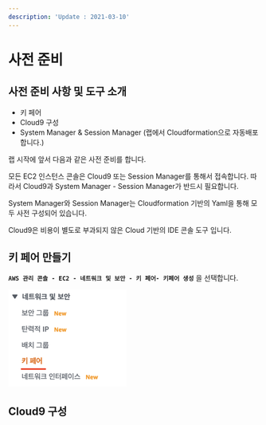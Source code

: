 ```yaml
---
description: 'Update : 2021-03-10'
---
```


# 사전 준비

## 사전 준비 사항 및 도구 소개 

* 키 페어
* Cloud9 구성
* System Manager & Session Manager \(랩에서 Cloudformation으로 자동배포 합니다.\) 

랩 시작에 앞서 다음과 같은 사전 준비를 합니다.

모든 EC2 인스턴스 콘솔은 Cloud9 또는 Session Manager를 통해서 접속합니다. 따라서 Cloud9과 System Manager - Session Manager가 반드시 필요합니다.

System Manager와 Session Manager는 Cloudformation 기반의 Yaml을 통해 모두 사전 구성되어 있습니다.

Cloud9은 비용이 별도로 부과되지 않은 Cloud 기반의 IDE 콘솔 도구 입니다.

## 키 페어 만들기

**`AWS 관리 콘솔 - EC2 - 네트워크 및 보안 - 키 페어- 키페어 생성`** 을 선택합니다.

![](.gitbook/assets/image%20%2880%29.png)







## Cloud9 구성







